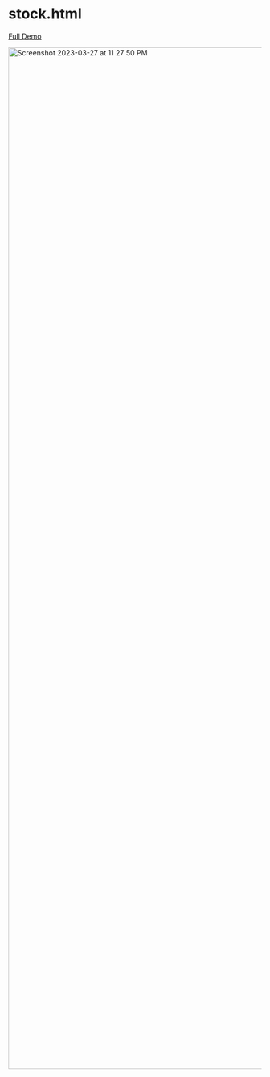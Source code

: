 # stock.html

[Full Demo](https://cdpn.io/pen/debug/XWVzBVN?authentication_hash=RBMOJbYvBqok)


<img width="2032" alt="Screenshot 2023-03-27 at 11 27 50 PM" src="https://user-images.githubusercontent.com/79812606/228120244-4e67f8e3-9c36-4fae-8f9b-bc50160709a7.png">


